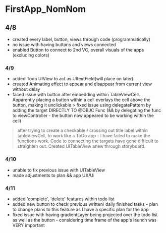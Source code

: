 # FirstApp_NomNom

## 4/8
- created every label, button, views through code (programmatically)
- no issue with having buttons and views connected
- enabled Button to connect to 2nd VC, overall visuals of the apps (excluding colors)

### 4/9
- added Todo UIView to act as UItextField(will place on later)
- created Animating effect to appear and disappear from current view without delay
- faced issue with button after embedding within TableViewCell. Apparently placing a button within a cell overlays the cell above the button, making it unclickable > fixed issue using delegatePattern by adding the target DIRECTLY TO @OBJC Func (&& by delegating the func to viewController - the button now appeared to be working within the cell)

> after trying to create a checkable / crossing out title label within tableViewCell,
to work like a ToDo app - I have failed to make the functions work.
Code to connecting the targets have gone difficult to straighten out.
Created UITableView anew through storyboard.

### 4/10
- unable to fix previous issue with UITableView
- made adjustments to plan && app UX/UI

### 4/11
- added 'complete', 'delete' features within todo list
- added new button to check previous written/ daily finished tasks - plan to change plans to this feature as I have a specific plan for the app
- fixed issue with having gradientLayer being projected over the todo list as well as the button - considering time frame of the app's launch was VERY important
